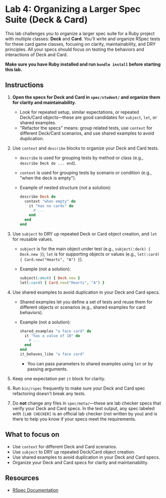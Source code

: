 # Lab 4: Organizing a Larger Spec Suite (Deck & Card)

This lab challenges you to organize a larger spec suite for a Ruby project with multiple classes: **Deck** and **Card**. You'll write and organize RSpec tests for these card game classes, focusing on clarity, maintainability, and DRY principles. All your specs should focus on testing the behaviors and interactions of Deck and Card.

**Make sure you have Ruby installed and run `bundle install` before starting this lab.**

## Instructions

1. **Open the specs for Deck and Card in `spec/student/` and organize them for clarity and maintainability.**

   - Look for repeated setup, similar expectations, or repeated Deck/Card objects—these are good candidates for `subject`, `let`, or shared examples.
   - "Refactor the specs" means: group related tests, use `context` for different Deck/Card scenarios, and use shared examples to avoid duplication.

2. Use `context` and `describe` blocks to organize your Deck and Card tests.

   - `describe` is used for grouping tests by method or class (e.g., `describe Deck do ... end`).
   - `context` is used for grouping tests by scenario or condition (e.g., "when the deck is empty").
   - Example of nested structure (not a solution):

      ```ruby
      describe Deck do
        context "when empty" do
          it "has no cards" do
            # ...
          end
        end
      end
      ```

3. Use `subject` to DRY up repeated Deck or Card object creation, and `let` for reusable values.

   - `subject` is for the main object under test (e.g., `subject(:deck) { Deck.new }`); `let` is for supporting objects or values (e.g., `let(:card) { Card.new("Hearts", "A") }`).
   - Example (not a solution):

      ```ruby
      subject(:deck) { Deck.new }
      let(:card) { Card.new("Hearts", "A") }
      ```

4. Use shared examples to avoid duplication in your Deck and Card specs.

   - Shared examples let you define a set of tests and reuse them for different objects or scenarios (e.g., shared examples for card behaviors).
   - Example (not a solution):

      ```ruby
      shared_examples "a face card" do
        it "has a value of 10" do
          # ...
        end
      end
      it_behaves_like "a face card"
      ```

     - You can pass parameters to shared examples using `let` or by passing arguments.
5. Keep one expectation per `it` block for clarity.
6. Run `bin/rspec` frequently to make sure your Deck and Card spec refactoring doesn't break any tests.
7. Do **not** change any files in `spec/meta/`—these are lab checker specs that verify your Deck and Card specs. In the test output, any spec labeled with `[LAB CHECKER]` is an official lab checker (not written by you) and is there to help you know if your specs meet the requirements.

## What to focus on

- Use `context` for different Deck and Card scenarios.
- Use `subject` to DRY up repeated Deck/Card object creation.
- Use shared examples to avoid duplication in your Deck and Card specs.
- Organize your Deck and Card specs for clarity and maintainability.

## Resources

- [RSpec Documentation](https://rspec.info/documentation/)
